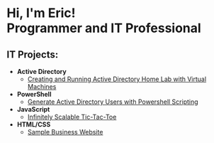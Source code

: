 <h1>Hi, I'm Eric! <br/>Programmer and IT Professional</h1>

<h2>IT Projects:</h2>

- <b>Active Directory</b>
  - [Creating and Running Active Directory Home Lab with Virtual Machines](https://github.com/guruthos/ActiveDirectoryHomeLab)
- <b>PowerShell</b>
  - [Generate Active Directory Users with Powershell Scripting](https://github.com/guruthos/ActiveDirectoryUsersPowershell)
- <b>JavaScript</b>
  - [Infinitely Scalable Tic-Tac-Toe](https://github.com/guruthos/TicTacToe)
- <b>HTML/CSS</b>
  - [Sample Business Website](http://www.kerrysotg.com)
